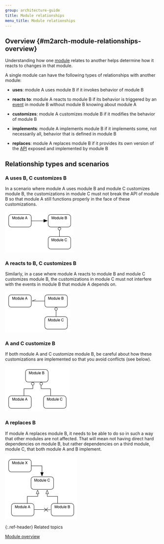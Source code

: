 ```yaml
---
group: architecture-guide
title: Module relationships
menu_title: Module relationships
---
```


## Overview {#m2arch-module-relationships-overview}

Understanding how one [module](https://glossary.magento.com/module) relates to another helps determine how it reacts to changes in that module.

A single module can have the following types of relationships with another module:

*  **uses**: module A uses module B if it invokes behavior of module B

*  **reacts to**: module A reacts to module B if its behavior is triggered by an [event](https://glossary.magento.com/event) in module B without module B knowing about module A

*  **customizes**: module A customizes module B if it modifies the behavior of module B

*  **implements**: module A implements module B if it implements some, not necessarily all, behavior that is defined in module B

*  **replaces**: module A replaces module B if it provides its own version of the [API](https://glossary.magento.com/api) exposed and implemented by module B

## Relationship types and scenarios

### A uses B, C customizes B

In a scenario where module A uses module B and module C customizes module B, the customizations in module C must not break the API of module B so that module A still functions properly in the face of these customizations.

![Module relationship scenarios: A uses B, C customizes B](../../_images/archi_first_relate.png)

### A reacts to B, C customizes B

Similarly, in a case where module A reacts to module B and module C customizes module B, the customizations in module C must not interfere with the events in module B that module A depends on.

![Module relationship scenarios: A reacts to B, C customizes B](../../_images/archi_second_relate.png)

### A and C customize B

If both module A and C customize module B, be careful about how these customizations are implemented so that you avoid conflicts (see below).

![Module relationship scenarios: A and C customize B](../../_images/archi_third_relate.png)

### A replaces B

If module A replaces module B, it needs to be able to do so in such a way that other modules are not affected. That will mean not having direct hard dependencies on module B, but rather dependencies on a third module, module C, that both module A and B implement.

![Module relationship scenarios: A replaces B](../../_images/archi_fourth_relate.png)

{:.ref-header}
Related topics

[Module overview]({{page.baseurl}}/architecture/archi_perspectives/components/modules/mod_intro.html)